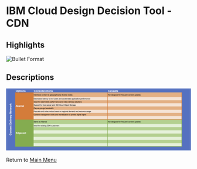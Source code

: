 # IBM Cloud Design Decision Tool - CDN

## Highlights
![Bullet Format](/images/express_tool_cdn.png)

## Descriptions
![Descriptive Format](/images/rainbow_tool_cdn.png)

Return to [Main Menu](README.md)
